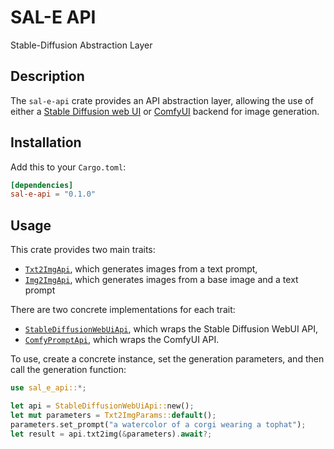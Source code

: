 # SAL-E API

Stable-Diffusion Abstraction Layer

## Description

The `sal-e-api` crate provides an API abstraction layer, allowing the use of either a
[Stable Diffusion web UI](https://github.com/AUTOMATIC1111/stable-diffusion-webui) or
[ComfyUI](https://github.com/comfyanonymous/ComfyUI) backend for image generation.

## Installation

Add this to your `Cargo.toml`:

```toml
[dependencies]
sal-e-api = "0.1.0"
```

## Usage

This crate provides two main traits:

* [`Txt2ImgApi`](https://capslock.github.io/stable-diffusion-bot/sal_e_api/trait.Txt2ImgApi.html),
  which generates images from a text prompt,
* [`Img2ImgApi`](https://capslock.github.io/stable-diffusion-bot/sal_e_api/trait.Img2ImgApi.html),
  which generates images from a base image and a text prompt

There are two concrete implementations for each trait:

* [`StableDiffusionWebUiApi`](https://capslock.github.io/stable-diffusion-bot/sal_e_api/struct.StableDiffusionWebUiApi.html),
  which wraps the Stable Diffusion WebUI API,
* [`ComfyPromptApi`](https://capslock.github.io/stable-diffusion-bot/sal_e_api/struct.ComfyPromptApi.html),
  which wraps the ComfyUI API.

To use, create a concrete instance, set the generation parameters, and then call the generation function:

```rust
use sal_e_api::*;

let api = StableDiffusionWebUiApi::new();
let mut parameters = Txt2ImgParams::default();
parameters.set_prompt("a watercolor of a corgi wearing a tophat");
let result = api.txt2img(&parameters).await?;
```
